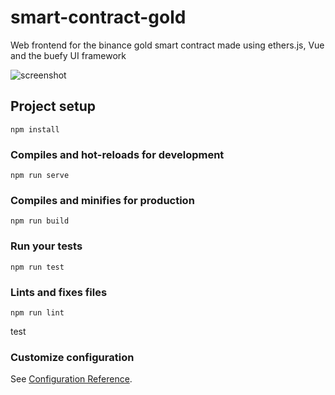 # smart-contract-gold

Web frontend for the binance gold smart contract made using ethers.js, Vue and the buefy UI framework

![screenshot](https://user-images.githubusercontent.com/11241733/169453967-7b123af1-5dd1-4410-bdeb-30cde3751fa8.png)

## Project setup
```
npm install
```

### Compiles and hot-reloads for development
```
npm run serve
```

### Compiles and minifies for production
```
npm run build
```

### Run your tests
```
npm run test
```

### Lints and fixes files
```
npm run lint
```

test

### Customize configuration
See [Configuration Reference](https://cli.vuejs.org/config/).
